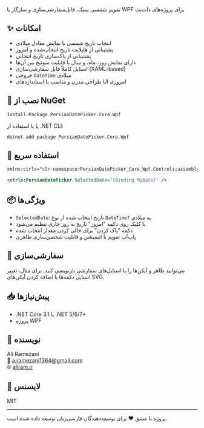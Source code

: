 ﻿
تقویم شمسی سبک، قابل‌سفارشی‌سازی و سازگار با WPF برای پروژه‌های دات‌نت

## ✨ امکانات

- انتخاب تاریخ شمسی با نمایش معادل میلادی
- پشتیبانی از هایلایت تاریخ انتخاب‌شده و امروز
- پشتیبانی از پاک‌سازی تاریخ انتخابی
- دارای نمایش روز، ماه، و سال با قابلیت سوئیچ بین آن‌ها
- استایل کاملاً قابل سفارشی‌سازی (XAML-based)
- خروجی `DateTime` میلادی
- طراحی مدرن و مناسب با استانداردهای UI امروزی

## 🔧 نصب از NuGet

```
Install-Package PersianDatePicker.Core.Wpf
```

یا با استفاده از .NET CLI:

```
dotnet add package PersianDatePicker.Core.Wpf
```

## 🚀 استفاده سریع

```xml
xmlns:ctrls="clr-namespace:PersianDatePicker_Core_Wpf.Controls;assembly=PersianDatePicker.Core.Wpf"

<ctrls:PersianDatePicker SelectedDate="{Binding MyDate}" />
```

## 📦 ویژگی‌ها

- `SelectedDate`: تاریخ انتخاب شده از نوع `DateTime?` به میلادی
- با کلیک روی دکمه "امروز" تاریخ به روز جاری تنظیم می‌شود
- دکمه "پاک کردن" برای خالی کردن مقدار انتخاب شده
- پاپ‌آپ تقویم با انیمیشن و قابلیت شخصی‌سازی ظاهری

## 🎨 سفارشی‌سازی

می‌توانید ظاهر و آیکن‌ها را با استایل‌های سفارشی بازنویسی کنید. برای مثال، تغییر استایل دکمه‌ها یا اضافه کردن آیکن‌های SVG.

## 📥 پیش‌نیازها

- .NET Core 3.1 یا .NET 5/6/7+
- پروژه WPF

## 👤 نویسنده

Ali Ramezani  
📧 a.ramezani1364@gmail.com  
🌐 [aliram.ir](https://aliram.ir)

## 📃 لایسنس

MIT

---

پروژه با عشق ❤️ برای توسعه‌دهندگان فارسی‌زبان توسعه داده شده است.